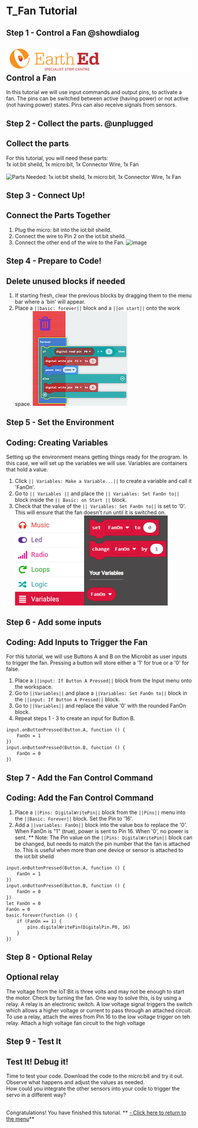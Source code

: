 # T_Fan Tutorial
<!---------------------------------------------------------------
----------------------- FAN TUTORIAL---------------------------
----------------------------------------------------------------->


## Step 1 - Control a Fan @showdialog

![](https://raw.githubusercontent.com/EarthEdSTEM/earthed-iot-programs-tutorials/master/Images/EarthEd_Horizontal_Logo.png)
Control a Fan
---------------------------------

In this tutorial we will use input commands and output pins, to activate a fan. The pins can be switched between active (having power) or not active (not having power) states. Pins can also receive signals from sensors.

## Step 2 - Collect the parts. @unplugged
Collect the parts
-----------------
For this tutorial, you will need these parts: <br>
1x iot:bit sheild, 1x micro:bit, 1x Connector Wire, 1x Fan <br><br>
![Parts Needed: 1x iot:bit sheild, 1x micro:bit, 1x Connector Wire, 1x Fan](https://raw.githubusercontent.com/EarthEdSTEM/earthed-iot-programs-tutorials/master/Images/IoT_Fan_Parts_List.png)
<br>

## Step 3 - Connect Up!
Connect the Parts Together
--------------------------
1. Plug the micro: bit into the iot:bit sheild.
2. Connect the wire to Pin 2 on the iot:bit sheild.
3. Connect the other end of the wire to the Fan.
![image](https://raw.githubusercontent.com/EarthEdSTEM/earthed-iot-programs-tutorials/master/Images/IoT_Fan_Connections.png)

## Step 4 - Prepare to Code!
Delete unused blocks if needed
------------------------------
1. If starting fresh, clear the previous blocks by dragging them to the menu bar where a 'bin' will appear.
2. Place a ``||basic: forever||`` block and a ``||on start||`` onto the work space.
![Image](https://raw.githubusercontent.com/EarthEdSTEM/earthed-iot-programs-tutorials/master/Images/Delete_blocks.png)

## Step 5 - Set the Environment
Coding: Creating Variables
--------------------------
Setting up the environment means getting things ready for the program. In this case, we will set up the variables we will use. Variables are containers that hold a value.
1. Click ``|| Variables: Make a Variable...||`` to create a variable and call it 'FanOn'.
2. Go to ``|| Variables ||`` and place the ``|| Variables: Set FanOn to||`` block inside the ``|| Basic: on Start ||`` block.
3. Check that the value of the ``|| Variables: Set FanOn to||`` is set to '0'. This will ensure that the fan doesn't run until it is switched on.
![Image](https://raw.githubusercontent.com/EarthEdSTEM/earthed-iot-programs-tutorials/master/Images/IoT_Fan_Variables.png)

## Step 6 - Add some inputs
Coding: Add Inputs to Trigger the Fan
---------------------------------------
For this tutorial, we will use Buttons A and B on the Microbit as user inputs to trigger the fan. Pressing a button will store either a '1' for true or a '0' for false.
1. Place a ``||input: If Button A Pressed||`` block from the Input menu onto the workspace.
2. Go to ``||Variables||`` and place a ``||Variables: Set FanOn to||`` block in the ``||input: If Button A Pressed||`` block.
3. Go to ``||Variables||`` and replace the value '0' with the rounded FanOn block.
4. Repeat steps 1 - 3 to create an input for Button B.

```blocks
input.onButtonPressed(Button.A, function () {
    FanOn = 1
})
input.onButtonPressed(Button.B, function () {
    FanOn = 0
})
```

## Step 7 - Add the Fan Control Command
Coding: Add the Fan Control Command
-------------------------------------
1. Place a ``||Pins: DigitalWritePin||`` block from the ``||Pins||`` menu into the ``||Basic: Forever||`` block. Set the Pin to '16'.
2. Add a ``||variables: FanOn||`` block into the value box to replace the '0'. When FanOn is "1" (true), power is sent to Pin 16. When '0', no power is sent.
** Note: The Pin value on the ``||Pins: DigitalWritePin||`` block can be changed, but needs to match the pin number that the fan is attached to. This is useful when more than one device or sensor is attached to the iot:bit sheild<br>

```blocks
input.onButtonPressed(Button.A, function () {
    FanOn = 1
})
input.onButtonPressed(Button.B, function () {
    FanOn = 0
})
let FanOn = 0
FanOn = 0
basic.forever(function () {
    if (FanOn == 1) {
        pins.digitalWritePin(DigitalPin.P0, 16)
    }
})

```
## Step 8 - Optional Relay
Optional relay
------------------
The voltage from the IoT:Bit is three volts and may not be enough to start the motor. Check by turning the fan. One way to solve this, is by using a relay. A relay is an electronic switch. A low voltage signal triggers the switch which allows a higher voltage or current to pass through an attached circuit.
To use a relay, attach the wires from Pin 16 to the low voltage trigger on teh relay. Attach a high voltage fan circuit to the high voltage 
## Step 9 - Test It
Test It! Debug it!
------------------
Time to test your code. Download the code to the micro:bit and try it out. Observe what happens and adjust the values as needed.<br>
How could you integrate the other sensors into your code to trigger the servo in a different way?<br><br>


Congratulations! You have finished this tutorial.
** [- Click here to return to the menu](https://makecode.microbit.org/#tutorial:github:earthedstem/earthed-iot-programs-tutorials/README)**<br>


<script src="https://makecode.com/gh-pages-embed.js" > </script><script>makeCodeRender("{{ site.makecode.home_url }}", "{{ site.github.owner_name }}/{ { site.github.repository_name } } ");</script>

